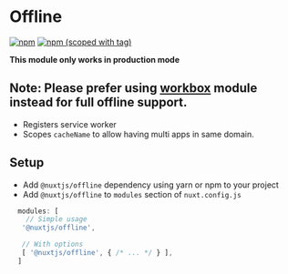 # Offline
[![npm](https://img.shields.io/npm/dt/@nuxtjs/offline.svg?style=flat-square)](https://github.com/nuxt/modules/tree/master/modules/offline)
[![npm (scoped with tag)](https://img.shields.io/npm/v/@nuxtjs/offline/latest.svg?style=flat-square)](https://github.com/nuxt/modules/tree/master/modules/offline)

**This module only works in production mode**

## Note: Please prefer using [workbox](../workbox) module instead for full offline support.

- Registers service worker
- Scopes `cacheName` to allow having multi apps in same domain.

## Setup
- Add `@nuxtjs/offline` dependency using yarn or npm to your project
- Add `@nuxtjs/offline` to `modules` section of `nuxt.config.js`
```js
  modules: [
    // Simple usage
   '@nuxtjs/offline',

   // With options
   [ '@nuxtjs/offline', { /* ... */ } ],
  ]
````
